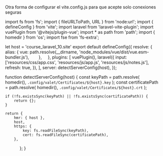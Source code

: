 Otra forma de configurar el vite.config.js para que acepte solo conexiones seguras

import fs from 'fs';
import { fileURLToPath, URL } from 'node:url';
import { defineConfig } from 'vite';
import laravel from 'laravel-vite-plugin';
import vuePlugin from '@vitejs/plugin-vue';
import * as path from 'path';
import { homedir } from 'os';
import fse from 'fs-extra';


let host = 'course_laravel_10.site'
export default defineConfig({
    resolve: {
        alias: {
            vue: path.resolve(__dirname, 'node_modules/vue/dist/vue.esm-bundler.js'),
        },
    },
    plugins: [
        vuePlugin(),
        laravel({
            input: ['resources/css/app.css', 'resources/js/app.js',
                 'resources/js/notes.js'],
            refresh: true,
        }),
    ],
    server: detectServerConfig(host),
});

function detectServerConfig(host) {
    const keyPath = path.resolve(
        homedir(),
        `.config/valet/Certificates/${host}.key`
    );
    const certificatePath = path.resolve(
        homedir(),
        `.config/valet/Certificates/${host}.crt`
    );

    if (!fs.existsSync(keyPath) || !fs.existsSync(certificatePath)) {
        return {};
    }

    return {
        hmr: { host },
        host,
        https: {
            key: fs.readFileSync(keyPath),
            cert: fs.readFileSync(certificatePath),
        },
        
    };
}
